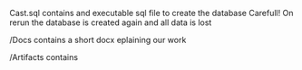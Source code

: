 Cast.sql contains and executable sql file to create the database
Carefull! On rerun the database is created again and all data is lost

/Docs contains a short docx eplaining our work

/Artifacts contains 